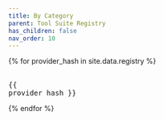 ```yaml
---
title: By Category
parent: Tool Suite Registry
has_children: false
nav_order: 10
---
```



{% for provider_hash in site.data.registry %}
    <br><br>
    <pre>{{ provider_hash }}</pre>
{% endfor %}


<!-- _template{"github_name"=>"abc123", "suites"=>[{"name"=>"suite_1", "description"=>"suite description #1", "category"=>"Category [: Subcategory]", "pipelines"=>[{"name"=>"pipeline_1", "description"=>"Stage 1 Pipeline description #1"}], "shared_modules"=>[{"name"=>"path/to/module_1", "description"=>"shared module description #1"}], "apps"=>[{"name"=>"app_1", "description"=>"Stage 2 App description #1"}]}]} -->

<!-- provider.github_name == _templateUser -->
